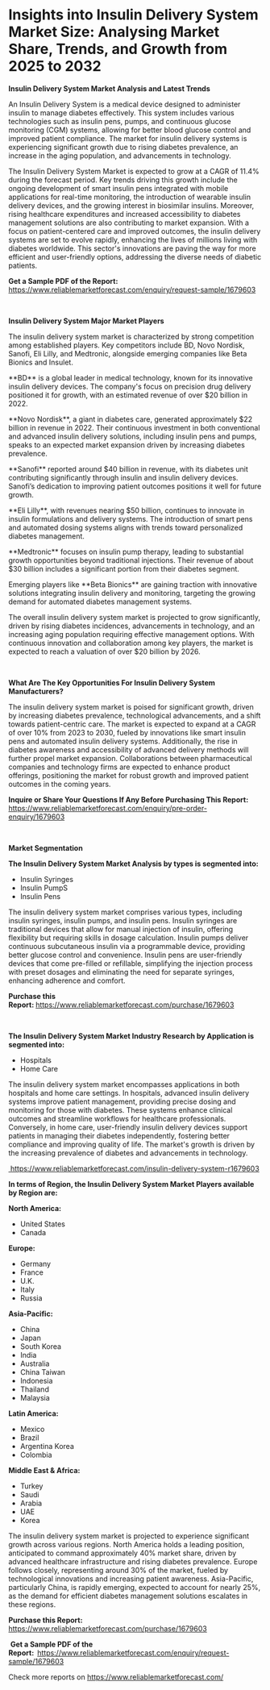 <p><h1>Insights into Insulin Delivery System Market Size: Analysing Market Share, Trends, and Growth from 2025 to 2032</h1></p><p><strong>Insulin Delivery System Market Analysis and Latest Trends</strong></p>
<p><p>An Insulin Delivery System is a medical device designed to administer insulin to manage diabetes effectively. This system includes various technologies such as insulin pens, pumps, and continuous glucose monitoring (CGM) systems, allowing for better blood glucose control and improved patient compliance. The market for insulin delivery systems is experiencing significant growth due to rising diabetes prevalence, an increase in the aging population, and advancements in technology. </p><p>The Insulin Delivery System Market is expected to grow at a CAGR of 11.4% during the forecast period. Key trends driving this growth include the ongoing development of smart insulin pens integrated with mobile applications for real-time monitoring, the introduction of wearable insulin delivery devices, and the growing interest in biosimilar insulins. Moreover, rising healthcare expenditures and increased accessibility to diabetes management solutions are also contributing to market expansion. With a focus on patient-centered care and improved outcomes, the insulin delivery systems are set to evolve rapidly, enhancing the lives of millions living with diabetes worldwide. This sector's innovations are paving the way for more efficient and user-friendly options, addressing the diverse needs of diabetic patients.</p></p>
<p><strong>Get a Sample PDF of the Report:&nbsp;</strong> <a href="https://www.reliablemarketforecast.com/enquiry/request-sample/1679603?utm_campaign=2294&utm_medium=2&utm_source=Github&utm_content=ia&utm_term=25032025&utm_id=insulin-delivery-system">https://www.reliablemarketforecast.com/enquiry/request-sample/1679603</a></p>
<p>&nbsp;</p>
<p><strong>Insulin Delivery System Major Market Players</strong></p>
<p><p>The insulin delivery system market is characterized by strong competition among established players. Key competitors include BD, Novo Nordisk, Sanofi, Eli Lilly, and Medtronic, alongside emerging companies like Beta Bionics and Insulet.</p><p>**BD** is a global leader in medical technology, known for its innovative insulin delivery devices. The company's focus on precision drug delivery positioned it for growth, with an estimated revenue of over $20 billion in 2022. </p><p>**Novo Nordisk**, a giant in diabetes care, generated approximately $22 billion in revenue in 2022. Their continuous investment in both conventional and advanced insulin delivery solutions, including insulin pens and pumps, speaks to an expected market expansion driven by increasing diabetes prevalence.</p><p>**Sanofi** reported around $40 billion in revenue, with its diabetes unit contributing significantly through insulin and insulin delivery devices. Sanofi’s dedication to improving patient outcomes positions it well for future growth.</p><p>**Eli Lilly**, with revenues nearing $50 billion, continues to innovate in insulin formulations and delivery systems. The introduction of smart pens and automated dosing systems aligns with trends toward personalized diabetes management.</p><p>**Medtronic** focuses on insulin pump therapy, leading to substantial growth opportunities beyond traditional injections. Their revenue of about $30 billion includes a significant portion from their diabetes segment.</p><p>Emerging players like **Beta Bionics** are gaining traction with innovative solutions integrating insulin delivery and monitoring, targeting the growing demand for automated diabetes management systems.</p><p>The overall insulin delivery system market is projected to grow significantly, driven by rising diabetes incidences, advancements in technology, and an increasing aging population requiring effective management options. With continuous innovation and collaboration among key players, the market is expected to reach a valuation of over $20 billion by 2026.</p></p>
<p>&nbsp;</p>
<p><strong>What Are The Key Opportunities For Insulin Delivery System Manufacturers?</strong></p>
<p><p>The insulin delivery system market is poised for significant growth, driven by increasing diabetes prevalence, technological advancements, and a shift towards patient-centric care. The market is expected to expand at a CAGR of over 10% from 2023 to 2030, fueled by innovations like smart insulin pens and automated insulin delivery systems. Additionally, the rise in diabetes awareness and accessibility of advanced delivery methods will further propel market expansion. Collaborations between pharmaceutical companies and technology firms are expected to enhance product offerings, positioning the market for robust growth and improved patient outcomes in the coming years.</p></p>
<p><strong>Inquire or Share Your Questions If Any Before Purchasing This Report:</strong> <a href="https://www.reliablemarketforecast.com/enquiry/pre-order-enquiry/1679603?utm_campaign=2294&utm_medium=2&utm_source=Github&utm_content=ia&utm_term=25032025&utm_id=insulin-delivery-system">https://www.reliablemarketforecast.com/enquiry/pre-order-enquiry/1679603</a></p>
<p>&nbsp;</p>
<p><strong>Market Segmentation</strong></p>
<p><strong>The Insulin Delivery System Market Analysis by types is segmented into:</strong></p>
<p><ul><li>Insulin Syringes</li><li>Insulin PumpS</li><li>Insulin Pens</li></ul></p>
<p><p>The insulin delivery system market comprises various types, including insulin syringes, insulin pumps, and insulin pens. Insulin syringes are traditional devices that allow for manual injection of insulin, offering flexibility but requiring skills in dosage calculation. Insulin pumps deliver continuous subcutaneous insulin via a programmable device, providing better glucose control and convenience. Insulin pens are user-friendly devices that come pre-filled or refillable, simplifying the injection process with preset dosages and eliminating the need for separate syringes, enhancing adherence and comfort.</p></p>
<p><strong>Purchase this Report:&nbsp;</strong><a href="https://www.reliablemarketforecast.com/purchase/1679603?utm_campaign=2294&utm_medium=2&utm_source=Github&utm_content=ia&utm_term=25032025&utm_id=insulin-delivery-system">https://www.reliablemarketforecast.com/purchase/1679603</a></p>
<p>&nbsp;</p>
<p><strong>The Insulin Delivery System Market Industry Research by Application is segmented into:</strong></p>
<p><ul><li>Hospitals</li><li>Home Care</li></ul></p>
<p><p>The insulin delivery system market encompasses applications in both hospitals and home care settings. In hospitals, advanced insulin delivery systems improve patient management, providing precise dosing and monitoring for those with diabetes. These systems enhance clinical outcomes and streamline workflows for healthcare professionals. Conversely, in home care, user-friendly insulin delivery devices support patients in managing their diabetes independently, fostering better compliance and improving quality of life. The market's growth is driven by the increasing prevalence of diabetes and advancements in technology.</p></p>
<p><a href="https://www.reliablemarketforecast.com/insulin-delivery-system-r1679603?utm_campaign=2294&utm_medium=2&utm_source=Github&utm_content=ia&utm_term=25032025&utm_id=insulin-delivery-system">&nbsp;https://www.reliablemarketforecast.com/insulin-delivery-system-r1679603</a></p>
<p><strong>In terms of Region, the Insulin Delivery System Market Players available by Region are:</strong></p>
<p>
    <p> <strong> North America: </strong>
        <ul>
            <li>United States</li>
            <li>Canada</li>
        </ul>
        </p> 
    <p> <strong> Europe: </strong>
        <ul>
            <li>Germany</li>
            <li>France</li>
            <li>U.K.</li>
            <li>Italy</li>
            <li>Russia</li>
        </ul>
        </p> 
    <p> <strong> Asia-Pacific: </strong>
        <ul>
            <li>China</li>
            <li>Japan</li>
            <li>South Korea</li>
            <li>India</li>
            <li>Australia</li>
            <li>China Taiwan</li>
            <li>Indonesia</li>
            <li>Thailand</li>
            <li>Malaysia</li>
        </ul>
        </p> 
    <p> <strong> Latin America: </strong>
        <ul>
            <li>Mexico</li>
            <li>Brazil</li>
            <li>Argentina Korea</li>
            <li>Colombia</li>
        </ul>
        </p> 
    <p> <strong> Middle East & Africa: </strong>
        <ul>
            <li>Turkey</li>
            <li>Saudi</li>
            <li>Arabia</li>
            <li>UAE</li>
            <li>Korea</li>
        </ul>
    </p>
    </p>
<p><p>The insulin delivery system market is projected to experience significant growth across various regions. North America holds a leading position, anticipated to command approximately 40% market share, driven by advanced healthcare infrastructure and rising diabetes prevalence. Europe follows closely, representing around 30% of the market, fueled by technological innovations and increasing patient awareness. Asia-Pacific, particularly China, is rapidly emerging, expected to account for nearly 25%, as the demand for efficient diabetes management solutions escalates in these regions.</p></p>
<p><strong>Purchase this Report: </strong><a href="https://www.reliablemarketforecast.com/purchase/1679603?utm_campaign=2294&utm_medium=2&utm_source=Github&utm_content=ia&utm_term=25032025&utm_id=insulin-delivery-system">https://www.reliablemarketforecast.com/purchase/1679603</a></p>
<p>&nbsp;<strong>Get a Sample PDF of the Report:&nbsp;&nbsp;</strong><a href="https://www.reliablemarketforecast.com/enquiry/request-sample/1679603?utm_campaign=2294&utm_medium=2&utm_source=Github&utm_content=ia&utm_term=25032025&utm_id=insulin-delivery-system">https://www.reliablemarketforecast.com/enquiry/request-sample/1679603</a></p>
<p><strong></strong></p>
<p>Check more reports on <a href="https://www.reliablemarketforecast.com/?utm_campaign=2294&utm_medium=2&utm_source=Github&utm_content=ia&utm_term=25032025&utm_id=insulin-delivery-system">https://www.reliablemarketforecast.com/</a></p>
